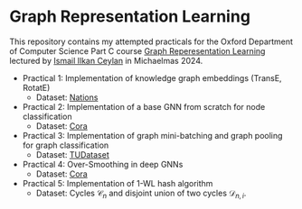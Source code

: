 # Graph Representation Learning

This repository contains my attempted practicals for the Oxford Department of Computer Science Part C course [Graph Reperesentation Learning](https://www.cs.ox.ac.uk/teaching/courses/2024-2025/grl/) lectured by [Ismail Ilkan Ceylan](https://www.cs.ox.ac.uk/people/ismaililkan.ceylan/) in Michaelmas 2024.
- Practical 1: Implementation of knowledge graph embeddings (TransE, RotatE)
  - Dataset: [Nations](https://github.com/ZhenfengLei/KGDatasets/tree/master/Nations)
- Practical 2: Implementation of a base GNN from scratch for node classification
  - Dataset: [Cora](https://pytorch-geometric.readthedocs.io/en/stable/generated/torch_geometric.datasets.CitationFull.html#torch_geometric.datasets.CitationFull)
- Practical 3: Implementation of graph mini-batching and graph pooling for graph classification
  - Dataset: [TUDataset](https://chrsmrrs.github.io/datasets/)
- Practical 4: Over-Smoothing in deep GNNs
  - Dataset: [Cora](https://pytorch-geometric.readthedocs.io/en/stable/generated/torch_geometric.datasets.CitationFull.html#torch_geometric.datasets.CitationFull)
- Practical 5: Implementation of $1$-WL hash algorithm
  - Dataset: Cycles 
  $\mathcal{C}_{n}$ 
  and disjoint union of two cycles 
  $\mathcal{D}_{n,i}$.
